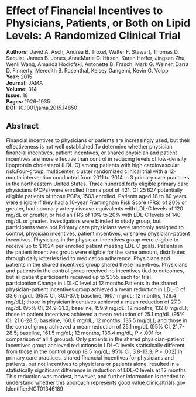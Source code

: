 # Effect of Financial Incentives to Physicians, Patients, or Both on Lipid Levels: A Randomized Clinical Trial

**Authors:** David A. Asch, Andrea B. Troxel, Walter F. Stewart, Thomas D. Sequist, James B. Jones, AnneMarie G. Hirsch, Karen Hoffer, Jingsan Zhu, Wenli Wang, Amanda Hodlofski, Antonette B. Frasch, Mark G. Weiner, Darra D. Finnerty, Meredith B. Rosenthal, Kelsey Gangemi, Kevin G. Volpp  
**Year:** 2015  
**Journal:** JAMA  
**Volume:** 314  
**Issue:** 18  
**Pages:** 1926-1935  
**DOI:** 10.1001/jama.2015.14850  

## Abstract
Financial incentives to physicians or patients are increasingly used, but their effectiveness is not well established.To determine whether physician financial incentives, patient incentives, or shared physician and patient incentives are more effective than control in reducing levels of low-density lipoprotein cholesterol (LDL-C) among patients with high cardiovascular risk.Four-group, multicenter, cluster randomized clinical trial with a 12-month intervention conducted from 2011 to 2014 in 3 primary care practices in the northeastern United States. Three hundred forty eligible primary care physicians (PCPs) were enrolled from a pool of 421. Of 25 627 potentially eligible patients of those PCPs, 1503 enrolled. Patients aged 18 to 80 years were eligible if they had a 10-year Framingham Risk Score (FRS) of 20% or greater, had coronary artery disease equivalents with LDL-C levels of 120 mg/dL or greater, or had an FRS of 10% to 20% with LDL-C levels of 140 mg/dL or greater. Investigators were blinded to study group, but participants were not.Primary care physicians were randomly assigned to control, physician incentives, patient incentives, or shared physician-patient incentives. Physicians in the physician incentives group were eligible to receive up to $1024 per enrolled patient meeting LDL-C goals. Patients in the patient incentives group were eligible for the same amount, distributed through daily lotteries tied to medication adherence. Physicians and patients in the shared incentives group shared these incentives. Physicians and patients in the control group received no incentives tied to outcomes, but all patient participants received up to $355 each for trial participation.Change in LDL-C level at 12 months.Patients in the shared physician-patient incentives group achieved a mean reduction in LDL-C of 33.6 mg/dL (95% CI, 30.1-37.1; baseline, 160.1 mg/dL; 12 months, 126.4 mg/dL); those in physician incentives achieved a mean reduction of 27.9 mg/dL (95% CI, 24.9-31.0; baseline, 159.9 mg/dL; 12 months, 132.0 mg/dL); those in patient incentives achieved a mean reduction of 25.1 mg/dL (95% CI, 21.6-28.5; baseline, 160.6 mg/dL; 12 months, 135.5 mg/dL); and those in the control group achieved a mean reduction of 25.1 mg/dL (95% CI, 21.7-28.5; baseline, 161.5 mg/dL; 12 months, 136.4 mg/dL; P &lt; .001 for comparison of all 4 groups). Only patients in the shared physician-patient incentives group achieved reductions in LDL-C levels statistically different from those in the control group (8.5 mg/dL; 95% CI, 3.8-13.3; P = .002).In primary care practices, shared financial incentives for physicians and patients, but not incentives to physicians or patients alone, resulted in a statistically significant difference in reduction of LDL-C levels at 12 months. This reduction was modest, however, and further information is needed to understand whether this approach represents good value.clinicaltrials.gov Identifier:NCT01346189

